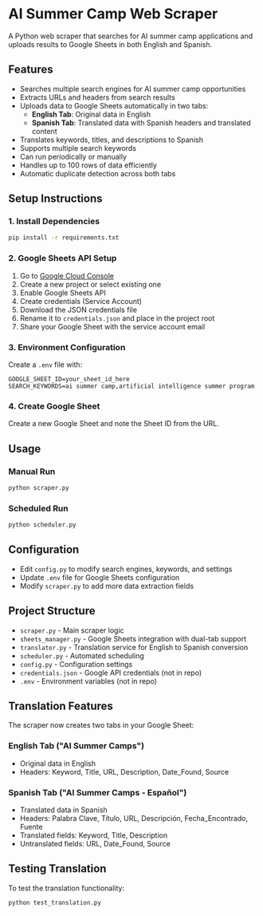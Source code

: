# AI Summer Camp Web Scraper

A Python web scraper that searches for AI summer camp applications and uploads results to Google Sheets in both English and Spanish.

## Features

- Searches multiple search engines for AI summer camp opportunities
- Extracts URLs and headers from search results
- Uploads data to Google Sheets automatically in two tabs:
  - **English Tab**: Original data in English
  - **Spanish Tab**: Translated data with Spanish headers and translated content
- Translates keywords, titles, and descriptions to Spanish
- Supports multiple search keywords
- Can run periodically or manually
- Handles up to 100 rows of data efficiently
- Automatic duplicate detection across both tabs

## Setup Instructions

### 1. Install Dependencies
```bash
pip install -r requirements.txt
```

### 2. Google Sheets API Setup

1. Go to [Google Cloud Console](https://console.cloud.google.com/)
2. Create a new project or select existing one
3. Enable Google Sheets API
4. Create credentials (Service Account)
5. Download the JSON credentials file
6. Rename it to `credentials.json` and place in the project root
7. Share your Google Sheet with the service account email

### 3. Environment Configuration
Create a `.env` file with:
```
GOOGLE_SHEET_ID=your_sheet_id_here
SEARCH_KEYWORDS=ai summer camp,artificial intelligence summer program
```

### 4. Create Google Sheet
Create a new Google Sheet and note the Sheet ID from the URL.

## Usage

### Manual Run
```bash
python scraper.py
```

### Scheduled Run
```bash
python scheduler.py
```

## Configuration

- Edit `config.py` to modify search engines, keywords, and settings
- Update `.env` file for Google Sheets configuration
- Modify `scraper.py` to add more data extraction fields

## Project Structure

- `scraper.py` - Main scraper logic
- `sheets_manager.py` - Google Sheets integration with dual-tab support
- `translator.py` - Translation service for English to Spanish conversion
- `scheduler.py` - Automated scheduling
- `config.py` - Configuration settings
- `credentials.json` - Google API credentials (not in repo)
- `.env` - Environment variables (not in repo)

## Translation Features

The scraper now creates two tabs in your Google Sheet:

### English Tab ("AI Summer Camps")
- Original data in English
- Headers: Keyword, Title, URL, Description, Date_Found, Source

### Spanish Tab ("AI Summer Camps - Español")
- Translated data in Spanish
- Headers: Palabra Clave, Título, URL, Descripción, Fecha_Encontrado, Fuente
- Translated fields: Keyword, Title, Description
- Untranslated fields: URL, Date_Found, Source

## Testing Translation

To test the translation functionality:
```bash
python test_translation.py
``` 